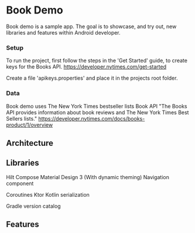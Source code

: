 # Book Demo

Book demo is a sample app. The goal is to showcase, and try out, new libraries and features within Android developer.

### Setup
To run the project, first follow the steps in the 'Get Started' guide, to create keys for the Books API.
https://developer.nytimes.com/get-started

Create a file 'apikeys.properties' and place it in the projects root folder.

### Data
Book demo uses The New York Times bestseller lists Book API
"The Books API provides information about book reviews and The New York Times Best Sellers lists."
https://developer.nytimes.com/docs/books-product/1/overview

## Architecture

## Libraries

Hilt
Compose
Material Design 3 (With dynamic theming)
Navigation component

Coroutines
Ktor
Kotlin serialization

Gradle version catalog

## Features
